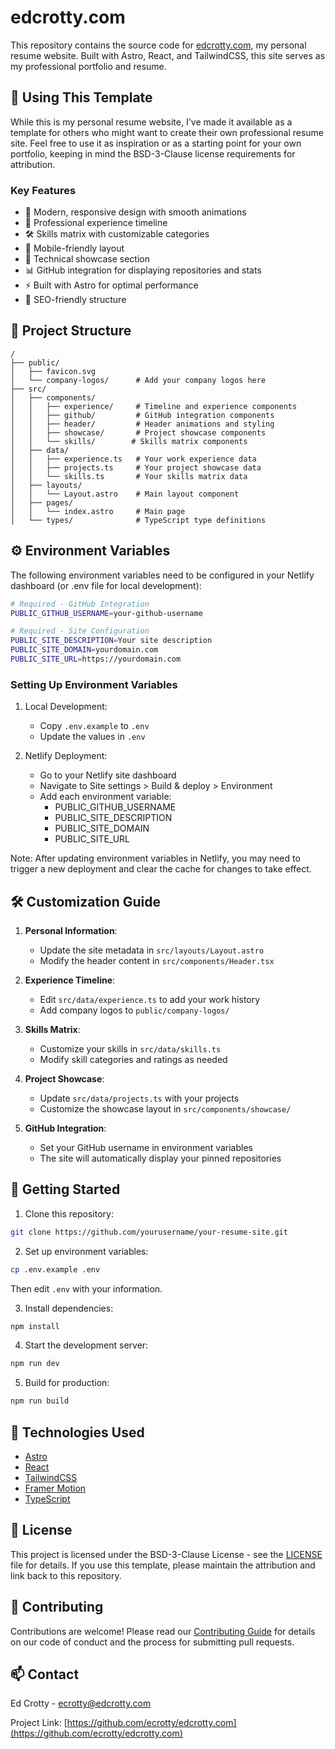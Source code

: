 # edcrotty.com

This repository contains the source code for [edcrotty.com](https://edcrotty.com), my personal resume website. Built with Astro, React, and TailwindCSS, this site serves as my professional portfolio and resume.

## 🌟 Using This Template

While this is my personal resume website, I've made it available as a template for others who might want to create their own professional resume site. Feel free to use it as inspiration or as a starting point for your own portfolio, keeping in mind the BSD-3-Clause license requirements for attribution.

### Key Features

- 🎨 Modern, responsive design with smooth animations
- 💼 Professional experience timeline
- 🛠️ Skills matrix with customizable categories
- 📱 Mobile-friendly layout
- 🔧 Technical showcase section
- 📊 GitHub integration for displaying repositories and stats
- ⚡ Built with Astro for optimal performance
- 🎯 SEO-friendly structure

## 🚀 Project Structure

```
/
├── public/
│   ├── favicon.svg
│   └── company-logos/      # Add your company logos here
├── src/
│   ├── components/
│   │   ├── experience/     # Timeline and experience components
│   │   ├── github/         # GitHub integration components
│   │   ├── header/         # Header animations and styling
│   │   ├── showcase/       # Project showcase components
│   │   └── skills/        # Skills matrix components
│   ├── data/
│   │   ├── experience.ts   # Your work experience data
│   │   ├── projects.ts     # Your project showcase data
│   │   └── skills.ts       # Your skills matrix data
│   ├── layouts/
│   │   └── Layout.astro    # Main layout component
│   ├── pages/
│   │   └── index.astro     # Main page
│   └── types/              # TypeScript type definitions
```

## ⚙️ Environment Variables

The following environment variables need to be configured in your Netlify dashboard (or .env file for local development):

```bash
# Required - GitHub Integration
PUBLIC_GITHUB_USERNAME=your-github-username

# Required - Site Configuration
PUBLIC_SITE_DESCRIPTION=Your site description
PUBLIC_SITE_DOMAIN=yourdomain.com
PUBLIC_SITE_URL=https://yourdomain.com
```

### Setting Up Environment Variables

1. Local Development:
   - Copy `.env.example` to `.env`
   - Update the values in `.env`

2. Netlify Deployment:
   - Go to your Netlify site dashboard
   - Navigate to Site settings > Build & deploy > Environment
   - Add each environment variable:
     * PUBLIC_GITHUB_USERNAME
     * PUBLIC_SITE_DESCRIPTION
     * PUBLIC_SITE_DOMAIN
     * PUBLIC_SITE_URL

Note: After updating environment variables in Netlify, you may need to trigger a new deployment and clear the cache for changes to take effect.

## 🛠️ Customization Guide

1. **Personal Information**:
   - Update the site metadata in `src/layouts/Layout.astro`
   - Modify the header content in `src/components/Header.tsx`

2. **Experience Timeline**:
   - Edit `src/data/experience.ts` to add your work history
   - Add company logos to `public/company-logos/`

3. **Skills Matrix**:
   - Customize your skills in `src/data/skills.ts`
   - Modify skill categories and ratings as needed

4. **Project Showcase**:
   - Update `src/data/projects.ts` with your projects
   - Customize the showcase layout in `src/components/showcase/`

5. **GitHub Integration**:
   - Set your GitHub username in environment variables
   - The site will automatically display your pinned repositories

## 🚀 Getting Started

1. Clone this repository:
```bash
git clone https://github.com/yourusername/your-resume-site.git
```

2. Set up environment variables:
```bash
cp .env.example .env
```
Then edit `.env` with your information.

3. Install dependencies:
```bash
npm install
```

4. Start the development server:
```bash
npm run dev
```

5. Build for production:
```bash
npm run build
```

## 🔧 Technologies Used

- [Astro](https://astro.build)
- [React](https://reactjs.org)
- [TailwindCSS](https://tailwindcss.com)
- [Framer Motion](https://www.framer.com/motion/)
- [TypeScript](https://www.typescriptlang.org)

## 📝 License

This project is licensed under the BSD-3-Clause License - see the [LICENSE](LICENSE) file for details. If you use this template, please maintain the attribution and link back to this repository.

## 🤝 Contributing

Contributions are welcome! Please read our [Contributing Guide](CONTRIBUTING.md) for details on our code of conduct and the process for submitting pull requests.

## 📫 Contact

Ed Crotty - [ecrotty@edcrotty.com](mailto:ecrotty@edcrotty.com)

Project Link: [https://github.com/ecrotty/edcrotty.com](https://github.com/ecrotty/edcrotty.com)
